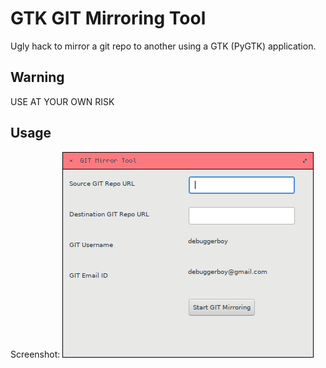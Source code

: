 # GTK GIT Mirroring Tool

Ugly hack to mirror a git repo to another using a GTK (PyGTK) application.

## Warning

USE AT YOUR OWN RISK

## Usage

Screenshot: 
![alt text][logo]

[logo]: https://github.com/debuggerboy/gtk-git-mirror-tool/raw/master/screenshot-01.png
